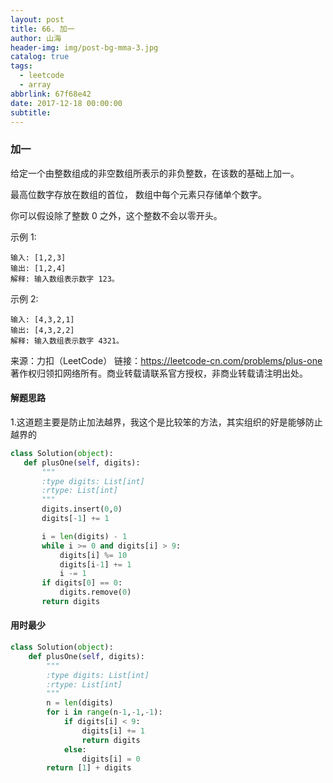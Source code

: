 ```yaml
---
layout: post
title: 66. 加一
author: 山海
header-img: img/post-bg-mma-3.jpg
catalog: true
tags:
  - leetcode
  - array
abbrlink: 67f68e42
date: 2017-12-18 00:00:00
subtitle:
---
```



### 加一


给定一个由整数组成的非空数组所表示的非负整数，在该数的基础上加一。

最高位数字存放在数组的首位， 数组中每个元素只存储单个数字。

你可以假设除了整数 0 之外，这个整数不会以零开头。

示例 1:

    输入: [1,2,3]
    输出: [1,2,4]
    解释: 输入数组表示数字 123。
示例 2:

    输入: [4,3,2,1]
    输出: [4,3,2,2]
    解释: 输入数组表示数字 4321。

来源：力扣（LeetCode）
链接：https://leetcode-cn.com/problems/plus-one
著作权归领扣网络所有。商业转载请联系官方授权，非商业转载请注明出处。


#### 解题思路
1.这道题主要是防止加法越界，我这个是比较笨的方法，其实组织的好是能够防止越界的

 ```python
class Solution(object):
    def plusOne(self, digits):
        """
        :type digits: List[int]
        :rtype: List[int]
        """
        digits.insert(0,0)
        digits[-1] += 1

        i = len(digits) - 1
        while i >= 0 and digits[i] > 9:
            digits[i] %= 10 
            digits[i-1] += 1
            i -= 1
        if digits[0] == 0:
            digits.remove(0)
        return digits
 ```



####  用时最少
```python
class Solution(object):
    def plusOne(self, digits):
        """
        :type digits: List[int]
        :rtype: List[int]
        """
        n = len(digits)
        for i in range(n-1,-1,-1):
            if digits[i] < 9:
                digits[i] += 1
                return digits
            else:
                digits[i] = 0
        return [1] + digits
```


